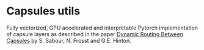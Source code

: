 # Capsules utils

Fully vectorized, GPU accelerated and interpretable Pytorch implementation of capsule layers as described in the paper [Dynamic Routing Between Capsules](http://papers.nips.cc/paper/6975-dynamic-routing-between-capsules.pdf) by S. Sabour, N. Frosst and G.E. Hinton.
